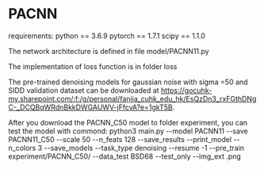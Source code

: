 # PACNN

requirements:
python == 3.6.9
pytorch == 1.7.1
scipy == 1.1.0

The network architecture is defined in file model/PACNN11.py

The implementation of loss function is in folder loss

The pre-trained denoising models for gaussian noise with sigma =50 and SIDD validation dataset can be downloaded at https://gocuhk-my.sharepoint.com/:f:/g/personal/fanjia_cuhk_edu_hk/EsQzDn3_rxFGthDNgC-_DCQBqWRdnBkkDWGAUWV-jFfcvA?e=1gkT5B.


After you download the PACNN_C50 model to folder experiment, you can test the model with commond:
python3 main.py --model PACNN11 --save PACNN11_C50 --scale 50 --n_feats 128 --save_results --print_model --n_colors 3 --save_models --task_type denoising --resume -1 --pre_train experiment/PACNN_C50/ --data_test BSD68 --test_only  --img_ext .png

